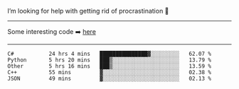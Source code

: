 I’m looking for help with getting rid of procrastination 🤔

-----

Some interesting code :arrow_right: [here](https://github.com/zhen8838/playground)

-----

<!--START_SECTION:waka-->

```text
C#           24 hrs 4 mins   ███████████████▓░░░░░░░░░   62.07 %
Python       5 hrs 20 mins   ███▒░░░░░░░░░░░░░░░░░░░░░   13.79 %
Other        5 hrs 16 mins   ███▒░░░░░░░░░░░░░░░░░░░░░   13.59 %
C++          55 mins         ▓░░░░░░░░░░░░░░░░░░░░░░░░   02.38 %
JSON         49 mins         ▓░░░░░░░░░░░░░░░░░░░░░░░░   02.13 %
```

<!--END_SECTION:waka-->

<!--
**zhen8838/zhen8838** is a ✨ _special_ ✨ repository because its `README.md` (this file) appears on your GitHub profile.

Here are some ideas to get you started:

- 🔭 I’m currently working on ...
- 🌱 I’m currently learning ...
- 👯 I’m looking to collaborate on ...
 ...
- 💬 Ask me about ...
- 📫 How to reach me: ...
- 😄 Pronouns: ...
- ⚡ Fun fact: ...
-->
